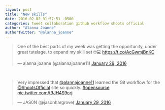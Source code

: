 ```yaml
---
layout: post
title: "New skills"
date: 2016-02-02 01:57:51 -0500
categories: tweet collaboration github workflow shoots official
author: "Alanna Joanne"
authorTwitter: "@alanna_joanne"
---
```


<blockquote class="twitter-tweet" data-lang="en"><p lang="en" dir="ltr">One of the best parts of my week was getting the opportunity, under great tutelage, to expand my skill set 🤓💻 <a href="https://t.co/AcGwmjBnKC">https://t.co/AcGwmjBnKC</a></p>&mdash; alanna joanne (@alannajoanne11) <a href="https://twitter.com/alannajoanne11/status/693148958797991936">January 29, 2016</a></blockquote> <script async src="//platform.twitter.com/widgets.js" charset="utf-8"></script>

<br>

<blockquote class="twitter-tweet" data-lang="en"><p lang="en" dir="ltr">Very impressed that <a href="https://twitter.com/alannajoanne11">@alannajoanne11</a> learned the Git workflow for the <a href="https://twitter.com/ShootsOfficial">@ShootsOfficial</a> site so quickly. <a href="https://twitter.com/hashtag/opensource?src=hash">#opensource</a> <a href="https://t.co/t9JH4S9orj">pic.twitter.com/t9JH4S9orj</a></p>&mdash; JAS0N (@jasonhargrove) <a href="https://twitter.com/jasonhargrove/status/693095591048564736">January 29, 2016</a></blockquote> <script async src="//platform.twitter.com/widgets.js" charset="utf-8"></script>
